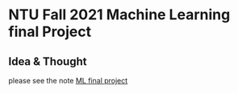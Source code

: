 # NTU Fall 2021 Machine Learning final Project

## Idea &  Thought
please see the note [ML final project](https://hackmd.io/bn1rT9P2SYq_5GGNtZ9RCw)
